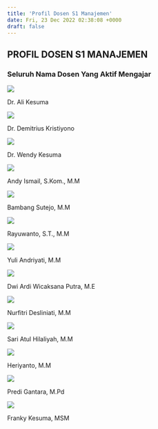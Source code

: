 ```yaml
---
title: 'Profil Dosen S1 Manajemen'
date: Fri, 23 Dec 2022 02:38:08 +0000
draft: false
---
```


PROFIL DOSEN S1 MANAJEMEN
-------------------------

### **Seluruh Nama Dosen Yang Aktif Mengajar**

![](https://cloud.unda.ac.id/www/wp-content/uploads/2023/01/icons8-user-100.png)

Dr. Ali Kesuma

![](https://cloud.unda.ac.id/www/wp-content/uploads/2023/01/icons8-user-100.png)

Dr. Demitrius Kristiyono

![](https://cloud.unda.ac.id/www/wp-content/uploads/2023/01/icons8-user-100.png)

Dr. Wendy Kesuma

![](https://cloud.unda.ac.id/www/wp-content/uploads/2023/01/icons8-user-100.png)

Andy Ismail, S.Kom., M.M

![](https://cloud.unda.ac.id/www/wp-content/uploads/2023/01/icons8-user-100.png)

Bambang Sutejo, M.M

![](https://cloud.unda.ac.id/www/wp-content/uploads/2023/01/icons8-user-100.png)

Rayuwanto, S.T., M.M

![](https://cloud.unda.ac.id/www/wp-content/uploads/2023/01/icons8-user-100.png)

Yuli Andriyati, M.M

![](https://cloud.unda.ac.id/www/wp-content/uploads/2023/01/icons8-user-100.png)

Dwi Ardi Wicaksana Putra, M.E

![](https://cloud.unda.ac.id/www/wp-content/uploads/2023/01/icons8-user-100.png)

Nurfitri Desliniati, M.M

![](https://cloud.unda.ac.id/www/wp-content/uploads/2023/01/icons8-user-100.png)

Sari Atul Hilaliyah, M.M

![](https://cloud.unda.ac.id/www/wp-content/uploads/2023/01/icons8-user-100.png)

Heriyanto, M.M

![](https://cloud.unda.ac.id/www/wp-content/uploads/2023/01/icons8-user-100.png)

Predi Gantara, M.Pd

![](https://cloud.unda.ac.id/www/wp-content/uploads/2023/01/icons8-user-100.png)

Franky Kesuma, MSM